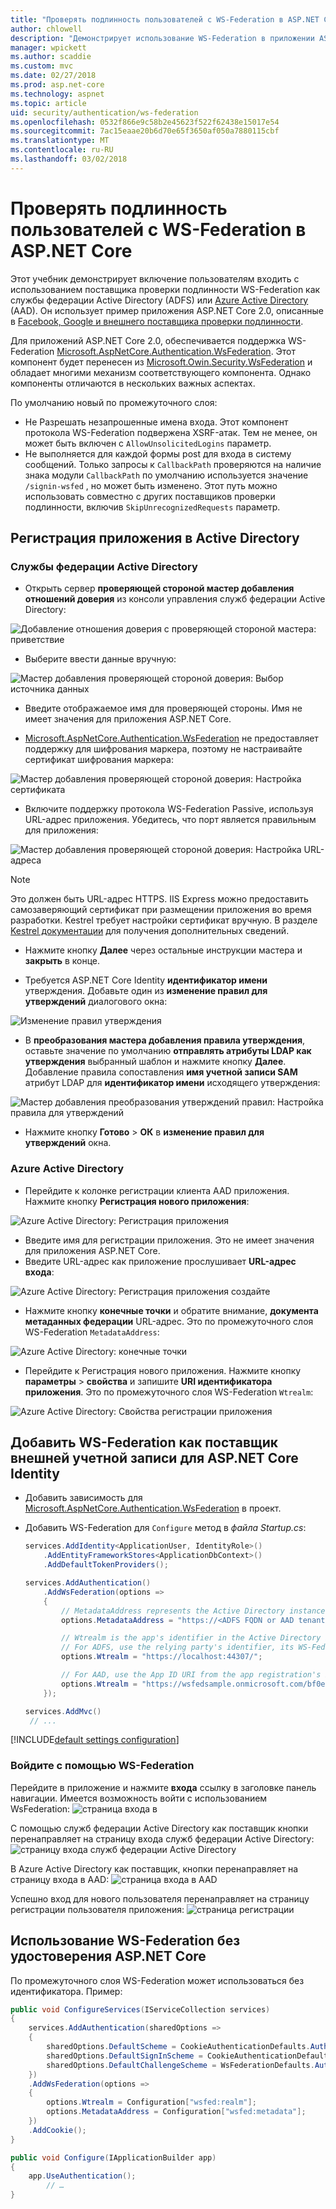 ```yaml
---
title: "Проверять подлинность пользователей с WS-Federation в ASP.NET Core"
author: chlowell
description: "Демонстрирует использование WS-Federation в приложении ASP.NET Core."
manager: wpickett
ms.author: scaddie
ms.custom: mvc
ms.date: 02/27/2018
ms.prod: asp.net-core
ms.technology: aspnet
ms.topic: article
uid: security/authentication/ws-federation
ms.openlocfilehash: 0532f866e9c58b2e45623f522f62438e15017e54
ms.sourcegitcommit: 7ac15eaae20b6d70e65f3650af050a7880115cbf
ms.translationtype: MT
ms.contentlocale: ru-RU
ms.lasthandoff: 03/02/2018
---
```

# <a name="authenticate-users-with-ws-federation-in-aspnet-core"></a>Проверять подлинность пользователей с WS-Federation в ASP.NET Core

Этот учебник демонстрирует включение пользователям входить с использованием поставщика проверки подлинности WS-Federation как службы федерации Active Directory (ADFS) или [Azure Active Directory](/azure/active-directory/) (AAD). Он использует пример приложения ASP.NET Core 2.0, описанные в [Facebook, Google и внешнего поставщика проверки подлинности](xref:security/authentication/social/index).

Для приложений ASP.NET Core 2.0, обеспечивается поддержка WS-Federation [Microsoft.AspNetCore.Authentication.WsFederation](https://www.nuget.org/packages/Microsoft.AspNetCore.Authentication.WsFederation). Этот компонент будет перенесен из [Microsoft.Owin.Security.WsFederation](https://www.nuget.org/packages/Microsoft.Owin.Security.WsFederation) и обладает многими механизм соответствующего компонента. Однако компоненты отличаются в нескольких важных аспектах.

По умолчанию новый по промежуточного слоя:

* Не Разрешать незапрошенные имена входа. Этот компонент протокола WS-Federation подвержена XSRF-атак. Тем не менее, он может быть включен с `AllowUnsolicitedLogins` параметр.
* Не выполняется для каждой формы post для входа в систему сообщений. Только запросы к `CallbackPath` проверяются на наличие знака модули `CallbackPath` по умолчанию используется значение `/signin-wsfed` , но может быть изменено. Этот путь можно использовать совместно с других поставщиков проверки подлинности, включив `SkipUnrecognizedRequests` параметр.

## <a name="register-the-app-with-active-directory"></a>Регистрация приложения в Active Directory

### <a name="active-directory-federation-services"></a>Службы федерации Active Directory

* Открыть сервер **проверяющей стороной мастер добавления отношений доверия** из консоли управления служб федерации Active Directory:

![Добавление отношения доверия с проверяющей стороной мастера: приветствие](ws-federation/_static/AdfsAddTrust.png)

* Выберите ввести данные вручную:

![Мастер добавления проверяющей стороной доверия: Выбор источника данных](ws-federation/_static/AdfsSelectDataSource.png)

* Введите отображаемое имя для проверяющей стороны. Имя не имеет значения для приложения ASP.NET Core.

* [Microsoft.AspNetCore.Authentication.WsFederation](https://www.nuget.org/packages/Microsoft.AspNetCore.Authentication.WsFederation) не предоставляет поддержку для шифрования маркера, поэтому не настраивайте сертификат шифрования маркера:

![Мастер добавления проверяющей стороной доверия: Настройка сертификата](ws-federation/_static/AdfsConfigureCert.png)

* Включите поддержку протокола WS-Federation Passive, используя URL-адрес приложения. Убедитесь, что порт является правильным для приложения:

![Мастер добавления проверяющей стороной доверия: Настройка URL-адреса](ws-federation/_static/AdfsConfigureUrl.png)

> [!NOTE]
> Это должен быть URL-адрес HTTPS. IIS Express можно предоставить самозаверяющий сертификат при размещении приложения во время разработки. Kestrel требует настройки сертификат вручную. В разделе [Kestrel документации](xref:fundamentals/servers/kestrel) для получения дополнительных сведений.

* Нажмите кнопку **Далее** через остальные инструкции мастера и **закрыть** в конце.

* Требуется ASP.NET Core Identity **идентификатор имени** утверждения. Добавьте один из **изменение правил для утверждений** диалогового окна:

![Изменение правил утверждения](ws-federation/_static/EditClaimRules.png)

* В **преобразования мастера добавления правила утверждения**, оставьте значение по умолчанию **отправлять атрибуты LDAP как утверждения** выбранный шаблон и нажмите кнопку **Далее**. Добавление правила сопоставления **имя учетной записи SAM** атрибут LDAP для **идентификатор имени** исходящего утверждения:

![Мастер добавления преобразования утверждений правил: Настройка правила для утверждений](ws-federation/_static/AddTransformClaimRule.png)

* Нажмите кнопку **Готово** > **ОК** в **изменение правил для утверждений** окна.

### <a name="azure-active-directory"></a>Azure Active Directory

* Перейдите к колонке регистрации клиента AAD приложения. Нажмите кнопку **Регистрация нового приложения**:

![Azure Active Directory: Регистрация приложения](ws-federation/_static/AadNewAppRegistration.png)

* Введите имя для регистрации приложения. Это не имеет значения для приложения ASP.NET Core.
* Введите URL-адрес как приложение прослушивает **URL-адрес входа**:

![Azure Active Directory: Регистрация приложения создайте](ws-federation/_static/AadCreateAppRegistration.png)

* Нажмите кнопку **конечные точки** и обратите внимание, **документа метаданных федерации** URL-адрес. Это по промежуточного слоя WS-Federation `MetadataAddress`:

![Azure Active Directory: конечные точки](ws-federation/_static/AadFederationMetadataDocument.png)

* Перейдите к Регистрация нового приложения. Нажмите кнопку **параметры** > **свойства** и запишите **URI идентификатора приложения**. Это по промежуточного слоя WS-Federation `Wtrealm`:

![Azure Active Directory: Свойства регистрации приложения](ws-federation/_static/AadAppIdUri.png)

## <a name="add-ws-federation-as-an-external-login-provider-for-aspnet-core-identity"></a>Добавить WS-Federation как поставщик внешней учетной записи для ASP.NET Core Identity

* Добавить зависимость для [Microsoft.AspNetCore.Authentication.WsFederation](https://www.nuget.org/packages/Microsoft.AspNetCore.Authentication.WsFederation) в проект.
* Добавить WS-Federation для `Configure` метод в *файла Startup.cs*:

    ```csharp
    services.AddIdentity<ApplicationUser, IdentityRole>()
        .AddEntityFrameworkStores<ApplicationDbContext>()
        .AddDefaultTokenProviders();

    services.AddAuthentication()
        .AddWsFederation(options =>
        {
            // MetadataAddress represents the Active Directory instance used to authenticate users.
            options.MetadataAddress = "https://<ADFS FQDN or AAD tenant>/FederationMetadata/2007-06/FederationMetadata.xml";

            // Wtrealm is the app's identifier in the Active Directory instance.
            // For ADFS, use the relying party's identifier, its WS-Federation Passive protocol URL:
            options.Wtrealm = "https://localhost:44307/";

            // For AAD, use the App ID URI from the app registration's Properties blade:
            options.Wtrealm = "https://wsfedsample.onmicrosoft.com/bf0e7e6d-056e-4e37-b9a6-2c36797b9f01";
        });

    services.AddMvc()
     // ...
    ```

[!INCLUDE[default settings configuration](social/includes/default-settings.md)]

### <a name="log-in-with-ws-federation"></a>Войдите с помощью WS-Federation

Перейдите в приложение и нажмите **входа** ссылку в заголовке панель навигации. Имеется возможность войти с использованием WsFederation: ![страница входа в](ws-federation/_static/WsFederationButton.png)

С помощью служб федерации Active Directory как поставщик кнопки перенаправляет на страницу входа служб федерации Active Directory: ![страницу входа служб федерации Active Directory](ws-federation/_static/AdfsLoginPage.png)

В Azure Active Directory как поставщик, кнопки перенаправляет на страницу входа в AAD: ![страница входа в AAD](ws-federation/_static/AadSignIn.png)

Успешно вход для нового пользователя перенаправляет на страницу регистрации пользователя приложения: ![страница регистрации](ws-federation/_static/Register.png)

## <a name="use-ws-federation-without-aspnet-core-identity"></a>Использование WS-Federation без удостоверения ASP.NET Core

По промежуточного слоя WS-Federation может использоваться без идентификатора. Пример:

```csharp
public void ConfigureServices(IServiceCollection services)
{
    services.AddAuthentication(sharedOptions =>
    {
        sharedOptions.DefaultScheme = CookieAuthenticationDefaults.AuthenticationScheme;
        sharedOptions.DefaultSignInScheme = CookieAuthenticationDefaults.AuthenticationScheme;
        sharedOptions.DefaultChallengeScheme = WsFederationDefaults.AuthenticationScheme;
    })
    .AddWsFederation(options =>
    {
        options.Wtrealm = Configuration["wsfed:realm"];
        options.MetadataAddress = Configuration["wsfed:metadata"];
    })
    .AddCookie();
}

public void Configure(IApplicationBuilder app)
{
    app.UseAuthentication();
        // …
}
```
